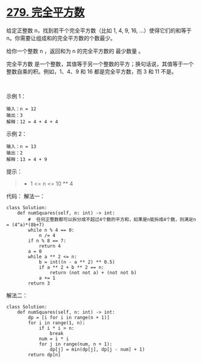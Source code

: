 # [279. 完全平方数](https://leetcode-cn.com/problems/perfect-squares/)

给定正整数 n，找到若干个完全平方数（比如 1, 4, 9, 16, ...）使得它们的和等于 n。你需要让组成和的完全平方数的个数最少。

给你一个整数 n ，返回和为 n 的完全平方数的 最少数量 。

完全平方数 是一个整数，其值等于另一个整数的平方；换句话说，其值等于一个整数自乘的积。例如，1、4、9 和 16 都是完全平方数，而 3 和 11 不是。

 

示例 1：
```
输入：n = 12
输出：3 
解释：12 = 4 + 4 + 4
```
示例 2：
```
输入：n = 13
输出：2
解释：13 = 4 + 9
```
提示：

>- 1 <= n <= 10 ** 4

代码：
解法一：
```python3
class Solution:
    def numSquares(self, n: int) -> int:
        #  任何正整数都可以拆分成不超过4个数的平方和，如果是n能拆成4个数，则满足n = (4^a)*(8b+7)
        while n % 4 == 0:
            n /= 4
        if n % 8 == 7:
            return 4
        a = 0
        while a ** 2 <= n:
            b = int((n - a ** 2) ** 0.5)
            if a ** 2 + b ** 2 == n:
                return (not not a) + (not not b)
            a += 1
        return 3
```
解法二：
```python3
class Solution:
    def numSquares(self, n: int) -> int:
        dp = [i for i in range(n + 1)]
        for i in range(1, n):
            if i * i > n:
                break
            num = i * i
            for j in range(num, n + 1):
                dp[j] = min(dp[j], dp[j - num] + 1)
        return dp[n]
```
